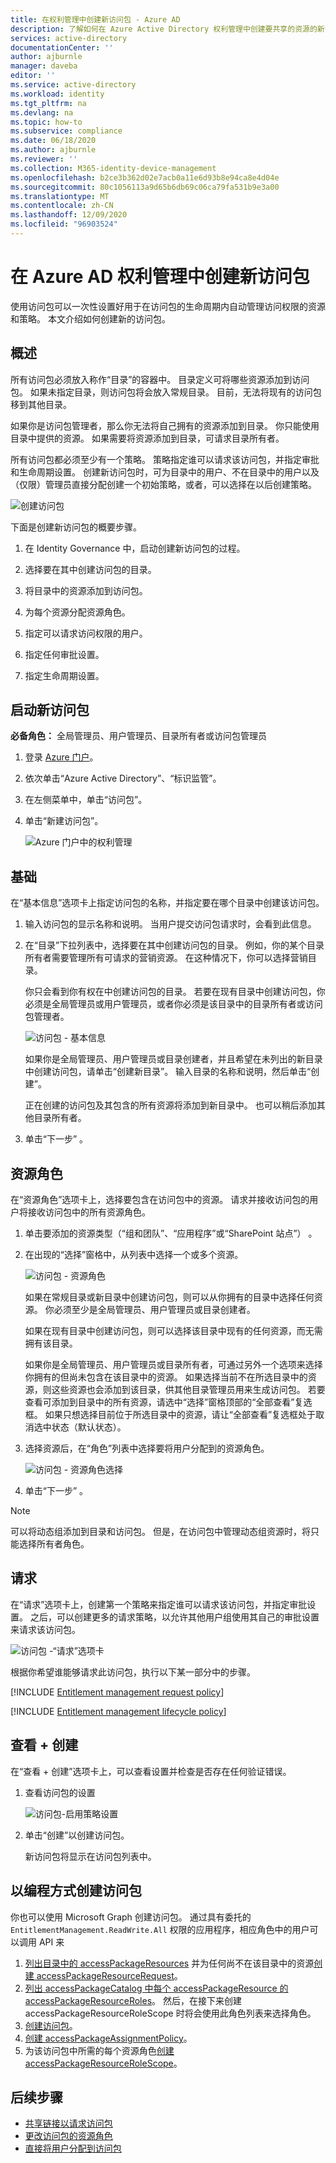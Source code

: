```yaml
---
title: 在权利管理中创建新访问包 - Azure AD
description: 了解如何在 Azure Active Directory 权利管理中创建要共享的资源的新访问包。
services: active-directory
documentationCenter: ''
author: ajburnle
manager: daveba
editor: ''
ms.service: active-directory
ms.workload: identity
ms.tgt_pltfrm: na
ms.devlang: na
ms.topic: how-to
ms.subservice: compliance
ms.date: 06/18/2020
ms.author: ajburnle
ms.reviewer: ''
ms.collection: M365-identity-device-management
ms.openlocfilehash: b2ce3b362d02e7acb0a11e6d93b8e94ca8e4d04e
ms.sourcegitcommit: 80c1056113a9d65b6db69c06ca79fa531b9e3a00
ms.translationtype: MT
ms.contentlocale: zh-CN
ms.lasthandoff: 12/09/2020
ms.locfileid: "96903524"
---
```

# <a name="create-a-new-access-package-in-azure-ad-entitlement-management"></a>在 Azure AD 权利管理中创建新访问包

使用访问包可以一次性设置好用于在访问包的生命周期内自动管理访问权限的资源和策略。 本文介绍如何创建新的访问包。

## <a name="overview"></a>概述

所有访问包必须放入称作“目录”的容器中。 目录定义可将哪些资源添加到访问包。 如果未指定目录，则访问包将会放入常规目录。 目前，无法将现有的访问包移到其他目录。

如果你是访问包管理者，那么你无法将自己拥有的资源添加到目录。 你只能使用目录中提供的资源。 如果需要将资源添加到目录，可请求目录所有者。

所有访问包都必须至少有一个策略。 策略指定谁可以请求该访问包，并指定审批和生命周期设置。 创建新访问包时，可为目录中的用户、不在目录中的用户以及（仅限）管理员直接分配创建一个初始策略，或者，可以选择在以后创建策略。

![创建访问包](./media/entitlement-management-access-package-create/access-package-create.png)

下面是创建新访问包的概要步骤。

1. 在 Identity Governance 中，启动创建新访问包的过程。

1. 选择要在其中创建访问包的目录。

1. 将目录中的资源添加到访问包。

1. 为每个资源分配资源角色。

1. 指定可以请求访问权限的用户。

1. 指定任何审批设置。

1. 指定生命周期设置。

## <a name="start-new-access-package"></a>启动新访问包

**必备角色：** 全局管理员、用户管理员、目录所有者或访问包管理员

1. 登录 [Azure 门户](https://portal.azure.com)。

1. 依次单击“Azure Active Directory”、“标识监管”。  

1. 在左侧菜单中，单击“访问包”。 

1. 单击“新建访问包”。 
   
    ![Azure 门户中的权利管理](./media/entitlement-management-shared/access-packages-list.png)

## <a name="basics"></a>基础

在“基本信息”选项卡上指定访问包的名称，并指定要在哪个目录中创建该访问包。

1. 输入访问包的显示名称和说明。 当用户提交访问包请求时，会看到此信息。

1. 在“目录”下拉列表中，选择要在其中创建访问包的目录。 例如，你的某个目录所有者需要管理所有可请求的营销资源。 在这种情况下，你可以选择营销目录。

    你只会看到你有权在中创建访问包的目录。 若要在现有目录中创建访问包，你必须是全局管理员或用户管理员，或者你必须是该目录中的目录所有者或访问包管理者。

    ![访问包 - 基本信息](./media/entitlement-management-access-package-create/basics.png)

    如果你是全局管理员、用户管理员或目录创建者，并且希望在未列出的新目录中创建访问包，请单击“创建新目录”。 输入目录的名称和说明，然后单击“创建”。

    正在创建的访问包及其包含的所有资源将添加到新目录中。 也可以稍后添加其他目录所有者。

1. 单击“下一步”  。

## <a name="resource-roles"></a>资源角色

在“资源角色”选项卡上，选择要包含在访问包中的资源。 请求并接收访问包的用户将接收访问包中的所有资源角色。

1. 单击要添加的资源类型（“组和团队”、“应用程序”或“SharePoint 站点”）  。

1. 在出现的“选择”窗格中，从列表中选择一个或多个资源。

    ![访问包 - 资源角色](./media/entitlement-management-access-package-create/resource-roles.png)

    如果在常规目录或新目录中创建访问包，则可以从你拥有的目录中选择任何资源。 你必须至少是全局管理员、用户管理员或目录创建者。

    如果在现有目录中创建访问包，则可以选择该目录中现有的任何资源，而无需拥有该目录。

    如果你是全局管理员、用户管理员或目录所有者，可通过另外一个选项来选择你拥有的但尚未包含在该目录中的资源。 如果选择当前不在所选目录中的资源，则这些资源也会添加到该目录，供其他目录管理员用来生成访问包。 若要查看可添加到目录中的所有资源，请选中“选择”窗格顶部的“全部查看”复选框。 如果只想选择目前位于所选目录中的资源，请让“全部查看”复选框处于取消选中状态（默认状态）。

1. 选择资源后，在“角色”列表中选择要将用户分配到的资源角色。

    ![访问包 - 资源角色选择](./media/entitlement-management-access-package-create/resource-roles-role.png)

1. 单击“下一步”  。

>[!NOTE]
>可以将动态组添加到目录和访问包。 但是，在访问包中管理动态组资源时，将只能选择所有者角色。

## <a name="requests"></a>请求

在“请求”选项卡上，创建第一个策略来指定谁可以请求该访问包，并指定审批设置。 之后，可以创建更多的请求策略，以允许其他用户组使用其自己的审批设置来请求该访问包。

![访问包 -“请求”选项卡](./media/entitlement-management-access-package-create/requests.png)

根据你希望谁能够请求此访问包，执行以下某一部分中的步骤。

[!INCLUDE [Entitlement management request policy](../../../includes/active-directory-entitlement-management-request-policy.md)]

[!INCLUDE [Entitlement management lifecycle policy](../../../includes/active-directory-entitlement-management-lifecycle-policy.md)]

## <a name="review--create"></a>查看 + 创建

在“查看 + 创建”选项卡上，可以查看设置并检查是否存在任何验证错误。

1. 查看访问包的设置

    ![访问包-启用策略设置](./media/entitlement-management-access-package-create/review-create.png)

1. 单击“创建”以创建访问包。

    新访问包将显示在访问包列表中。

## <a name="creating-an-access-package-programmatically"></a>以编程方式创建访问包

你也可以使用 Microsoft Graph 创建访问包。  通过具有委托的 `EntitlementManagement.ReadWrite.All` 权限的应用程序，相应角色中的用户可以调用 API 来

1. [列出目录中的 accessPackageResources](/graph/api/accesspackagecatalog-list?tabs=http&view=graph-rest-beta) 并为任何尚不在该目录中的资源[创建 accessPackageResourceRequest](/graph/api/accesspackageresourcerequest-post?tabs=http&view=graph-rest-beta)。
1. [列出 accessPackageCatalog 中每个 accessPackageResource 的 accessPackageResourceRoles](/graph/api/accesspackage-list-accesspackageresourcerolescopes?tabs=http&view=graph-rest-beta)。 然后，在接下来创建 accessPackageResourceRoleScope 时将会使用此角色列表来选择角色。
1. [创建访问包](/graph/tutorial-access-package-api?view=graph-rest-beta)。
1. [创建 accessPackageAssignmentPolicy](/graph/api/accesspackageassignmentpolicy-post?tabs=http&view=graph-rest-beta)。
1. 为该访问包中所需的每个资源角色[创建 accessPackageResourceRoleScope](/graph/api/accesspackage-post-accesspackageresourcerolescopes?tabs=http&view=graph-rest-beta)。

## <a name="next-steps"></a>后续步骤

- [共享链接以请求访问包](entitlement-management-access-package-settings.md)
- [更改访问包的资源角色](entitlement-management-access-package-resources.md)
- [直接将用户分配到访问包](entitlement-management-access-package-assignments.md)
